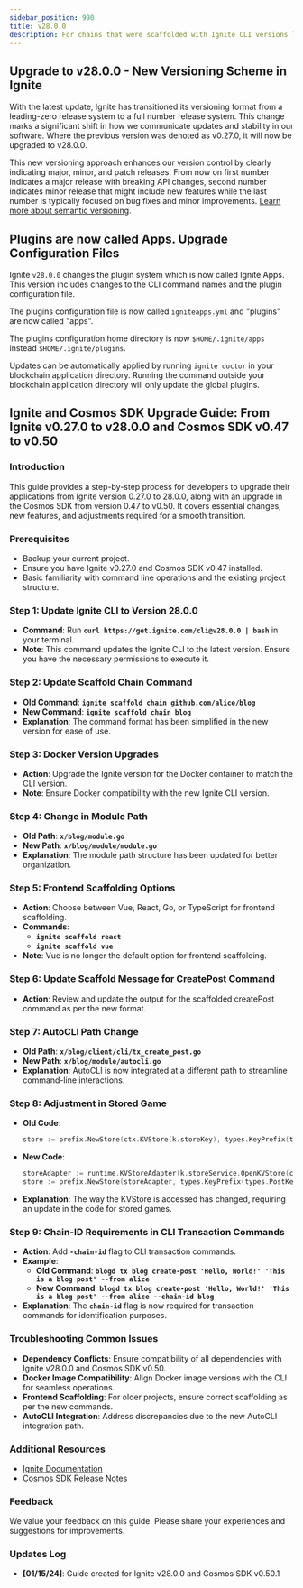 ```yaml
---
sidebar_position: 990
title: v28.0.0
description: For chains that were scaffolded with Ignite CLI versions lower than v28.0.0 changes are required to use Ignite CLI v28.0.0
---
```


## **Upgrade to v28.0.0 - New Versioning Scheme in Ignite**

With the latest update, Ignite has transitioned its versioning format from a leading-zero release system to a full number release system. This change marks a significant shift in how we communicate updates and stability in our software. Where the previous version was denoted as v0.27.0, it will now be upgraded to v28.0.0.

This new versioning approach enhances our version control by clearly indicating major, minor, and patch releases. 
From now on first number indicates a major release with breaking API changes, second number indicates minor release that might include new features while the last number is typically focused on bug fixes and minor improvements.
[Learn more about semantic versioning](https://semver.org/).

## **Plugins are now called Apps. Upgrade Configuration Files**

Ignite `v28.0.0` changes the plugin system which is now called Ignite Apps. This version includes changes
to the CLI command names and the plugin configuration file.

The plugins configuration file is now called `igniteapps.yml` and "plugins" are now called "apps".

The plugins configuration home directory is now `$HOME/.ignite/apps` instead `$HOME/.ignite/plugins`.

Updates can be automatically applied by running `ignite doctor` in your blockchain application directory.
Running the command outside your blockchain application directory will only update the global plugins.

## **Ignite and Cosmos SDK Upgrade Guide: From Ignite v0.27.0 to v28.0.0 and Cosmos SDK v0.47 to v0.50**

### **Introduction**

This guide provides a step-by-step process for developers to upgrade their applications from Ignite version 0.27.0 to 28.0.0, along with an upgrade in the Cosmos SDK from version 0.47 to v0.50. It covers essential changes, new features, and adjustments required for a smooth transition.

### **Prerequisites**

- Backup your current project.
- Ensure you have Ignite v0.27.0 and Cosmos SDK v0.47 installed.
- Basic familiarity with command line operations and the existing project structure.

### **Step 1: Update Ignite CLI to Version 28.0.0**

- **Command**: Run **`curl https://get.ignite.com/cli@v28.0.0 | bash`** in your terminal.
- **Note**: This command updates the Ignite CLI to the latest version. Ensure you have the necessary permissions to execute it.

### **Step 2: Update Scaffold Chain Command**

- **Old Command**: **`ignite scaffold chain github.com/alice/blog`**
- **New Command**: **`ignite scaffold chain blog`**
- **Explanation**: The command format has been simplified in the new version for ease of use.

### **Step 3: Docker Version Upgrades**

- **Action**: Upgrade the Ignite version for the Docker container to match the CLI version.
- **Note**: Ensure Docker compatibility with the new Ignite CLI version.

### **Step 4: Change in Module Path**

- **Old Path**: **`x/blog/module.go`**
- **New Path**: **`x/blog/module/module.go`**
- **Explanation**: The module path structure has been updated for better organization.

### **Step 5: Frontend Scaffolding Options**

- **Action**: Choose between Vue, React, Go, or TypeScript for frontend scaffolding.
- **Commands**:
    - **`ignite scaffold react`**
    - **`ignite scaffold vue`**
- **Note**: Vue is no longer the default option for frontend scaffolding.

### **Step 6: Update Scaffold Message for CreatePost Command**

- **Action**: Review and update the output for the scaffolded createPost command as per the new format.

### **Step 7: AutoCLI Path Change**

- **Old Path**: **`x/blog/client/cli/tx_create_post.go`**
- **New Path**: **`x/blog/module/autocli.go`**
- **Explanation**: AutoCLI is now integrated at a different path to streamline command-line interactions.

### **Step 8: Adjustment in Stored Game**

- **Old Code**:
    
    ```go
    store := prefix.NewStore(ctx.KVStore(k.storeKey), types.KeyPrefix(types.PostKey))
    
    ```
    
- **New Code**:
    
    ```go
    storeAdapter := runtime.KVStoreAdapter(k.storeService.OpenKVStore(ctx))
    store := prefix.NewStore(storeAdapter, types.KeyPrefix(types.PostKey))
    
    ```
    
- **Explanation**: The way the KVStore is accessed has changed, requiring an update in the code for stored games.

### **Step 9: Chain-ID Requirements in CLI Transaction Commands**

- **Action**: Add **`-chain-id`** flag to CLI transaction commands.
- **Example**:
    - **Old Command**: **`blogd tx blog create-post 'Hello, World!' 'This is a blog post' --from alice`**
    - **New Command**: **`blogd tx blog create-post 'Hello, World!' 'This is a blog post' --from alice --chain-id blog`**
- **Explanation**: The **`chain-id`** flag is now required for transaction commands for identification purposes.

### **Troubleshooting Common Issues**

- **Dependency Conflicts**: Ensure compatibility of all dependencies with Ignite v28.0.0 and Cosmos SDK v0.50.
- **Docker Image Compatibility**: Align Docker image versions with the CLI for seamless operations.
- **Frontend Scaffolding**: For older projects, ensure correct scaffolding as per the new commands.
- **AutoCLI Integration**: Address discrepancies due to the new AutoCLI integration path.

### **Additional Resources**

- [Ignite Documentation](https://docs.ignite.com/)
- [Cosmos SDK Release Notes](https://github.com/cosmos/cosmos-sdk/releases/tag/v0.50.1)

### **Feedback**

We value your feedback on this guide. Please share your experiences and suggestions for improvements.

### **Updates Log**

- **[01/15/24]**: Guide created for Ignite v28.0.0 and Cosmos SDK v0.50.1